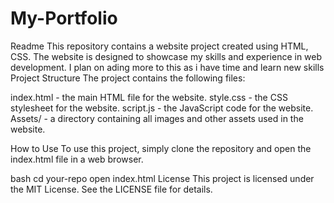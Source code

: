 # My-Portfolio

Readme
This repository contains a website project created using HTML, CSS. The website is designed to showcase my skills and experience in web development.
I plan on ading more to this as i have time and learn new skills
Project Structure
The project contains the following files:

index.html - the main HTML file for the website.
style.css - the CSS stylesheet for the website.
script.js - the JavaScript code for the website.
Assets/ - a directory containing all images and other assets used in the website.


How to Use
To use this project, simply clone the repository and open the index.html file in a web browser.

bash
cd your-repo
open index.html
License
This project is licensed under the MIT License. See the LICENSE file for details.

